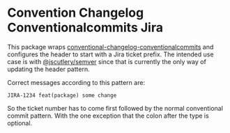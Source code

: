 # Convention Changelog Conventionalcommits Jira

This package wraps [conventional-changelog-conventionalcommits](https://www.npmjs.com/package/conventional-changelog-conventionalcommits) and configures the header to start with a Jira ticket prefix. The intended use case is with [@jscutlery/semver](https://www.npmjs.com/package/@jscutlery/semver) since that is currently the only way of updating the header pattern.

Correct messages according to this pattern are:

```
JIRA-1234 feat(package) some change
```

So the ticket number has to come first followed by the normal conventional commit pattern. With the one exception that the colon after the type is optional.

